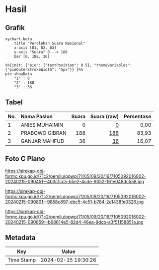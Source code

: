 # Hasil

## Grafik

```mermaid
xychart-beta
    title "Perolehan Suara Nasional"
    x-axis [01, 02, 03]
    y-axis "Suara" 0 --> 188
    bar [0, 188, 36]
```

```mermaid
%%{init: {"pie": {"textPosition": 0.5}, "themeVariables": {"pieOuterStrokeWidth": "5px"}} }%%
pie showData
    "1" : 0
    "2" : 188
    "3" : 36
```

## Tabel

| No. | Nama Paslon    | Suara | Suara (raw) | Persentase |
|:--- |:-------------- | -----:| -----------:| ----------:|
| 1   | ANIES MUHAIMIN | 0     | [0][p-1]    | 0,00       |
| 2   | PRABOWO GIBRAN | 188   | [188][p-2]  | 83,93      |
| 3   | GANJAR MAHFUD  | 36    | [36][p-3]   | 16,07      |


[p-1]: https://github.com/gigit-pemilu/pemilu-2024/blob/main/pilpres/hitung-suara/sub/71-sulawesi-utara/sub/05-minahasa-selatan/sub/09-tenga/sub/2016-paku-ure-tinanian/sub/002-tps/sub/paslon-1.txt
[p-2]: https://github.com/gigit-pemilu/pemilu-2024/blob/main/pilpres/hitung-suara/sub/71-sulawesi-utara/sub/05-minahasa-selatan/sub/09-tenga/sub/2016-paku-ure-tinanian/sub/002-tps/sub/paslon-2.txt
[p-3]: https://github.com/gigit-pemilu/pemilu-2024/blob/main/pilpres/hitung-suara/sub/71-sulawesi-utara/sub/05-minahasa-selatan/sub/09-tenga/sub/2016-paku-ure-tinanian/sub/002-tps/sub/paslon-3.txt

## Foto C Plano

https://sirekap-obj-formc.kpu.go.id/71c2/pemilu/ppwp/71/05/09/20/16/7105092016002-20240215-090451--4b3c1cc5-b5e2-4cde-9052-161e048dc558.jpg

https://sirekap-obj-formc.kpu.go.id/71c2/pemilu/ppwp/71/05/09/20/16/7105092016002-20240215-090801--9858c897-ebc5-4c51-b784-2e1438fe0326.jpg

https://sirekap-obj-formc.kpu.go.id/71c2/pemilu/ppwp/71/05/09/20/16/7105092016002-20240215-090859--b68614e5-82d4-46ea-9dcb-a3f51158851a.jpg


## Metadata

| Key        | Value               |
| ---------- | ------------------- |
| Time Stamp | 2024-02-15 19:30:26 |



